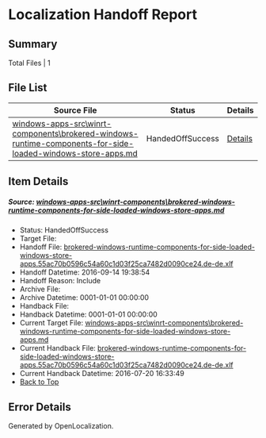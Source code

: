 # <a name='report-top'></a> Localization Handoff Report

## Summary
 Total Files | 1

## File List
 Source File | Status | Details 
 ----------- | ------ | ------- 
 [windows-apps-src\winrt-components\brokered-windows-runtime-components-for-side-loaded-windows-store-apps.md](https://github.com/Microsoft/windows-apps/blob/700eeb0416ba73a761030e15df8c7c6d8d212785/windows-apps-src/winrt-components/brokered-windows-runtime-components-for-side-loaded-windows-store-apps.md) | HandedOffSuccess | [Details](#f1d9c4f782ddd0933ee82d766bf9c70acde4dc198012)

## Item Details
##### <a name='f1d9c4f782ddd0933ee82d766bf9c70acde4dc198012'></a> Source: [windows-apps-src\winrt-components\brokered-windows-runtime-components-for-side-loaded-windows-store-apps.md](https://github.com/Microsoft/windows-apps/blob/700eeb0416ba73a761030e15df8c7c6d8d212785/windows-apps-src/winrt-components/brokered-windows-runtime-components-for-side-loaded-windows-store-apps.md)
* Status: HandedOffSuccess
* Target File: 
* Handoff File: [brokered-windows-runtime-components-for-side-loaded-windows-store-apps.55ac70b0596c54a60c1d03f25ca7482d0090ce24.de-de.xlf](https://github.com/Microsoft/WDG.handoff/blob/5482253476e5177a197bdedc9eea7d8b513ef4ae/ol-handoff/Microsoft/windows-apps.de-de/master/brokered-windows-runtime-components-for-side-loaded-windows-store-apps.55ac70b0596c54a60c1d03f25ca7482d0090ce24.de-de.xlf)
* Handoff Datetime: 2016-09-14 19:38:54
* Handoff Reason: Include
* Archive File: 
* Archive Datetime: 0001-01-01 00:00:00
* Handback File: 
* Handback Datetime: 0001-01-01 00:00:00
* Current Target File: [windows-apps-src\winrt-components\brokered-windows-runtime-components-for-side-loaded-windows-store-apps.md](https://github.com/Microsoft/windows-apps.de-de/blob/6de8cee4ee31a6fa9082108f1a9e7ff09c39e62b/windows-apps-src/winrt-components/brokered-windows-runtime-components-for-side-loaded-windows-store-apps.md)
* Current Handback File: [brokered-windows-runtime-components-for-side-loaded-windows-store-apps.55ac70b0596c54a60c1d03f25ca7482d0090ce24.de-de.xlf](https://github.com/Microsoft/WDG.handback/blob/2c1ceb1dcd88de90d8169faf0aaddf2807f77d49/ol-handback/Microsoft/windows-apps.de-de/master/brokered-windows-runtime-components-for-side-loaded-windows-store-apps.55ac70b0596c54a60c1d03f25ca7482d0090ce24.de-de.xlf)
* Current Handback Datetime: 2016-07-20 16:33:49
* [Back to Top](#report-top)


## Error Details

Generated by OpenLocalization.
